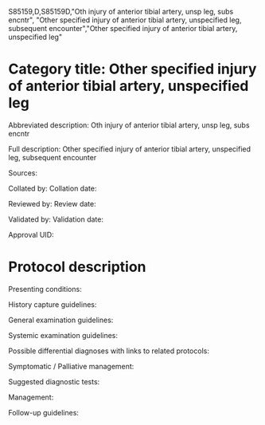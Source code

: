S85159,D,S85159D,"Oth injury of anterior tibial artery, unsp leg, subs encntr", "Other specified injury of anterior tibial artery, unspecified leg, subsequent encounter","Other specified injury of anterior tibial artery, unspecified leg"
# Category title: Other specified injury of anterior tibial artery, unspecified leg

Abbreviated description: Oth injury of anterior tibial artery, unsp leg, subs encntr

Full description: Other specified injury of anterior tibial artery, unspecified leg, subsequent encounter

Sources:

Collated by:
Collation date:

Reviewed by:
Review date:

Validated by:
Validation date:

Approval UID:

# Protocol description

Presenting conditions:

History capture guidelines:

General examination guidelines:

Systemic examination guidelines:

Possible differential diagnoses with links to related protocols:

Symptomatic / Palliative management:

Suggested diagnostic tests:

Management:

Follow-up guidelines:
